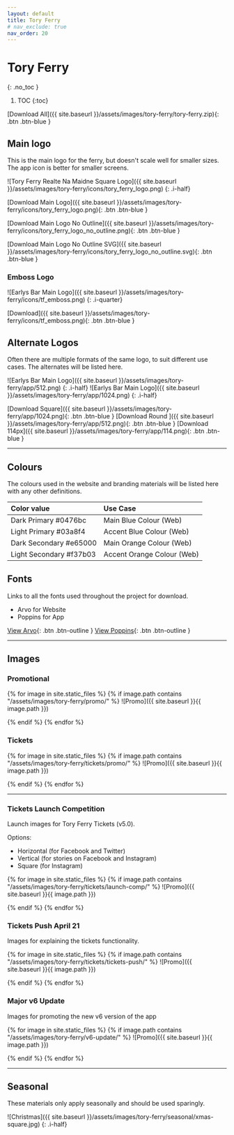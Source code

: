 ```yaml
---
layout: default
title: Tory Ferry
# nav_exclude: true
nav_order: 20
---
```


# Tory Ferry
{: .no_toc }

1. TOC
{:toc}

[Download All]({{ site.baseurl }}/assets/images/tory-ferry/tory-ferry.zip){: .btn .btn-blue }

## Main logo

This is the main logo for the ferry, but doesn't scale well for smaller sizes. The app icon is better for smaller screens.

![Tory Ferry Realte Na Maidne Square Logo]({{ site.baseurl }}/assets/images/tory-ferry/icons/tory_ferry_logo.png)
{: .i-half}

[Download Main Logo]({{ site.baseurl }}/assets/images/tory-ferry/icons/tory_ferry_logo.png){: .btn .btn-blue }

[Download Main Logo No Outline]({{ site.baseurl }}/assets/images/tory-ferry/icons/tory_ferry_logo_no_outline.png){: .btn .btn-blue }

[Download Main Logo No Outline SVG]({{ site.baseurl }}/assets/images/tory-ferry/icons/tory_ferry_logo_no_outline.svg){: .btn .btn-blue }

### Emboss Logo

![Earlys Bar Main Logo]({{ site.baseurl }}/assets/images/tory-ferry/icons/tf_emboss.png)
{: .i-quarter}

[Download]({{ site.baseurl }}/assets/images/tory-ferry/icons/tf_emboss.png){: .btn .btn-blue }

## Alternate Logos

Often there are multiple formats of the same logo, to suit different use cases. The alternates will be listed here.

![Earlys Bar Main Logo]({{ site.baseurl }}/assets/images/tory-ferry/app/512.png)
{: .i-half}
![Earlys Bar Main Logo]({{ site.baseurl }}/assets/images/tory-ferry/app/1024.png)
{: .i-half}

[Download Square]({{ site.baseurl }}/assets/images/tory-ferry/app/1024.png){: .btn .btn-blue }
[Download Round ]({{ site.baseurl }}/assets/images/tory-ferry/app/512.png){: .btn .btn-blue }
[Download 114px]({{ site.baseurl }}/assets/images/tory-ferry/app/114.png){: .btn .btn-blue }

---

## Colours

The colours used in the website and branding materials will be listed here with any other definitions.

| Color value    | Use Case  | 
|:---------------|:---------------------|
| <span class="d-inline-block p-2 mr-1 v-align-middle" style="background-color:#0476bc" ></span> Dark Primary #0476bc | Main Blue Colour (Web) |
| <span class="d-inline-block p-2 mr-1 v-align-middle" style="background-color:#03a8f4" ></span> Light Primary #03a8f4 | Accent Blue Colour (Web) |
| <span class="d-inline-block p-2 mr-1 v-align-middle" style="background-color:#e65000" ></span> Dark Secondary #e65000 | Main Orange Colour (Web) |
| <span class="d-inline-block p-2 mr-1 v-align-middle" style="background-color:#f37b03" ></span> Light Secondary #f37b03 | Accent Orange Colour (Web) |

## Fonts

Links to all the fonts used throughout the project for download.

* Arvo for Website
* Poppins for App

[View Arvo](https://fonts.google.com/specimen/Arvo){: .btn .btn-outline }
[View Poppins](https://fonts.google.com/specimen/Poppins){: .btn .btn-outline }

---

## Images

### Promotional

{% for image in site.static_files %}
{% if image.path contains "/assets/images/tory-ferry/promo/" %}
![Promo]({{ site.baseurl }}{{ image.path }})
<!-- {: .i-half} -->
{% endif %}
{% endfor %}

<!-- Old Promo Poster

![Release Image](/assets/images/tory-ferry/promo/ReleaseImage.jpg)

Old Facebook Header

![Tory Ferry Old Header](/assets/images/tory-ferry/promo/tf_fb_header.jpg)

Share Times from Date Picker Release Images

iOS

![Share Times iOS](/assets/images/tory-ferry/promo/share-times-ios.png)

Android

![Share Times Android](/assets/images/tory-ferry/promo/share-times.png)

Notifications Release Image

![Notifications](/assets/images/tory-ferry/promo/notifications.png) -->

### Tickets

{% for image in site.static_files %}
{% if image.path contains "/assets/images/tory-ferry/tickets/promo/" %}
![Promo]({{ site.baseurl }}{{ image.path }})
<!-- {: .i-half} -->
{% endif %}
{% endfor %}

---

### Tickets Launch Competition

Launch images for Tory Ferry Tickets (v5.0).

Options:
* Horizontal (for Facebook and Twitter)
* Vertical (for stories on Facebook and Instagram)
* Square (for Instagram)

{% for image in site.static_files %}
{% if image.path contains "/assets/images/tory-ferry/tickets/launch-comp/" %}
![Promo]({{ site.baseurl }}{{ image.path }})
<!-- {: .i-half} -->
{% endif %}
{% endfor %}

### Tickets Push April 21

Images for explaining the tickets functionality.

{% for image in site.static_files %}
{% if image.path contains "/assets/images/tory-ferry/tickets/tickets-push/" %}
![Promo]({{ site.baseurl }}{{ image.path }})
<!-- {: .i-half} -->
{% endif %}
{% endfor %}

### Major v6 Update

Images for promoting the new v6 version of the app

{% for image in site.static_files %}
{% if image.path contains "/assets/images/tory-ferry/v6-update/" %}
![Promo]({{ site.baseurl }}{{ image.path }})
<!-- {: .i-half} -->
{% endif %}
{% endfor %}

---

## Seasonal

These materials only apply seasonally and should be used sparingly.

![Christmas]({{ site.baseurl }}/assets/images/tory-ferry/seasonal/xmas-square.jpg)
{: .i-half}
